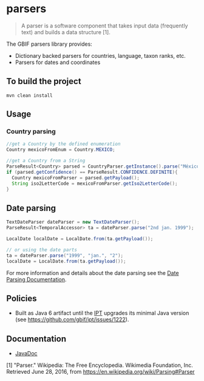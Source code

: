 # parsers

> A parser is a software component that takes input data (frequently text) and builds a data structure [1].



The GBIF parsers library provides:
 * Dictionary backed parsers for countries, language, taxon ranks, etc.
 * Parsers for dates and coordinates

## To build the project
```
mvn clean install
```

## Usage
### Country parsing
```java
//get a Country by the defined enumeration
Country mexicoFromEnum = Country.MEXICO;

//get a Country from a String
ParseResult<Country> parsed = CountryParser.getInstance().parse("México");
if (parsed.getConfidence() == ParseResult.CONFIDENCE.DEFINITE){
  Country mexicoFromParser = parsed.getPayload();
  String iso2LetterCode = mexicoFromParser.getIso2LetterCode();
}

```

## Date parsing

```java
TextDateParser dateParser = new TextDateParser();
ParseResult<TemporalAccessor> ta = dateParser.parse("2nd jan. 1999");

LocalDate localDate = LocalDate.from(ta.getPayload());

// or using the date parts
ta = dateParser.parse("1999", "jan.", "2");
localDate = LocalDate.from(ta.getPayload());
```
For more information and details about the date parsing see the [Date Parsing Documentation](/assets/DateParsingDocumentation.md).


## Policies
 * Built as Java 6 artifact until the [IPT](https://github.com/gbif/ipt) upgrades its minimal Java version (see https://github.com/gbif/ipt/issues/1222).

## Documentation
 * [JavaDoc](http://gbif.github.io/parsers/apidocs/)


[1] "Parser." Wikipedia: The Free Encyclopedia. Wikimedia Foundation, Inc. Retrieved June 28, 2016, from <https://en.wikipedia.org/wiki/Parsing#Parser>
